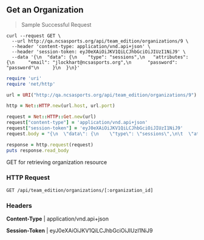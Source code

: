 ## Get an Organization

> Sample Successful Request

```shell
curl --request GET \
  --url http://qa.ncsasports.org/api/team_edition/organizations/9 \
  --header 'content-type: application/vnd.api+json' \
  --header 'session-token: eyJ0eXAiOiJKV1QiLCJhbGciOiJIUzI1NiJ9' \
  --data '{\n  "data": {\n    "type": "sessions",\n	  "attributes": {\n	    "email": "jlockhart@ncsasports.org",\n	    "password": "password"\n	 }\n  }\n}'
```

```ruby
require 'uri'
require 'net/http'

url = URI("http://qa.ncsasports.org/api/team_edition/organizations/9")

http = Net::HTTP.new(url.host, url.port)

request = Net::HTTP::Get.new(url)
request["content-type"] = 'application/vnd.api+json'
request["session-token"] = 'eyJ0eXAiOiJKV1QiLCJhbGciOiJIUzI1NiJ9'
request.body = "{\n  \"data\": {\n    \"type\": \"sessions\",\n\t  \"attributes\": {\n\t    \"email\": \"jlockhart@ncsasports.org\",\n\t    \"password\": \"password\"\n\t }\n  }\n}"

response = http.request(request)
puts response.read_body
```

GET for retrieving organization resource

### HTTP Request

`GET /api/team_edition/organizations/[:organization_id]`

### Headers

**Content-Type** | application/vnd.api+json

**Session-Token** | eyJ0eXAiOiJKV1QiLCJhbGciOiJIUzI1NiJ9
